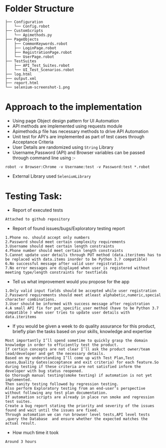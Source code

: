 # Folder Structure

```
├── Configuration
│   └── Config.robot
├── CustomScripts
│   └── Apimethods.py
├── PageObjects
│   ├── CommonKeywords.robot
│   ├── LoginPage.robot
│   ├── RegistrationPage.robot
│   └── UserPage.robot
├── TestSuites
│   ├── API_Test_Suites.robot
│   └── UI_Test_Scenarios.robot
├── log.html
├── output.xml
├── report.html
└── selenium-screenshot-1.png
```

# Approach to the implementation 

* Using page Object design pattern for UI Automation
* API methods are implemented using requests module 
* Apimethods.p file has necessary methods to drive API Automation
* Unit test for API's are implemented as part of test cases through Acceptance Criteria
* User Details are randomized using `String` Library 
* Username,Password (API) and Browser variables can be passed through command line using :-
```cd TestSuites
robot -v Browser:Chrome -v Username:test -v Password:test *.robot 
```
* External Library used `SeleniumLibrary`  



# Testing Task: 

* Report of executed tests 
 ``` 
 Attached to github repository
  ``` 
  
* Report of found issues/bugs/Exploratory testing report
``` 
1.Phone no. should accept only numbers
2.Password should meet certain complexity requirements
3.Username should meet certain length constraints
4.Phone number should meet certain length constraints
5.Cannot update user details through PUT method (data.iteritems has to be replaced with data.items inorder to be Python 3.7 compatible)
6.No successful message after valid user registration
7.No error messages are displayed when user is registered without meeting type/length constraints for textfields

``` 
* Tell us what improvement would you propose for the app 
```
1.Only valid input fields should be accepted while user registration
2.Password requirements should meet atleast alphabetic,numeric,special character combinations.
3.User should be informed with success message after registration
4.A small API fix for put_specific_user method (have to be Python 3.7 compatible ) when user tries to update user details with data.iteritems
``` 

* If you would be given a week to do quality assurance for this product, briefly plan the tasks based on your skills, knowledge and expertise 

 ``` 
 Most importantly I’ll spend sometime to quickly grasp the domain knowledge in order to efficiently test the product.
 If certain concepts are not clear I’ll ask the product owner/team lead/developer and get the necessary details.
 Based on my understanding I’ll come up with Test Plan,Test cases,Quality Gates(acceptance and exit criteria) for each feature.So during testing if these criteria are not satisfied inform the developer with bug status reopened.
 Go thorough manual testing(smoke testing) if automation is not yet implemented.
 Then sanity testing followed by regression testing.
 Also perform Exploratory testing from an end-user’s perspective without following any test plan documentation.
If automation scripts are already in place run smoke and regression test suites.
Create a bug report stating the priority and severity of the issues found and wait until the issues are fixed.
Through automation we can run browser level tests,API level tests ,query the Database  and ensure whether the expected matches the actual result.
```
* How much time it took

```
Around 3 hours
```
